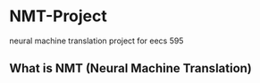 # NMT-Project
neural machine translation project for eecs 595

## What is NMT (Neural Machine Translation)
